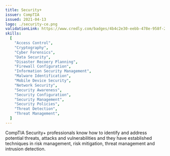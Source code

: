 ```yaml
---
title: Security+
issuer: CompTIA
issued: 2021-04-13
logo: ./security-ce.png
validationLink: https://www.credly.com/badges/4b4c2e30-eebb-478e-958f-2aeebf6199dc/public_url
skills:
  [
    "Access Control",
    "Cryptography",
    "Cyber Forensics",
    "Data Security",
    "Disaster Recoery Planning",
    "Firewall Configuration",
    "Information Security Management",
    "Malware Identification",
    "Mobile Device Security",
    "Network Security",
    "Security Awareness",
    "Security Configuration",
    "Security Management",
    "Security Policies",
    "Threat Detection",
    "Threat Management",
  ]
---
```


CompTIA Security+ professionals know how to identify and address potential threats, attacks and vulnerabilities and they have established techniques in risk management, risk mitigation, threat management and intrusion detection.
